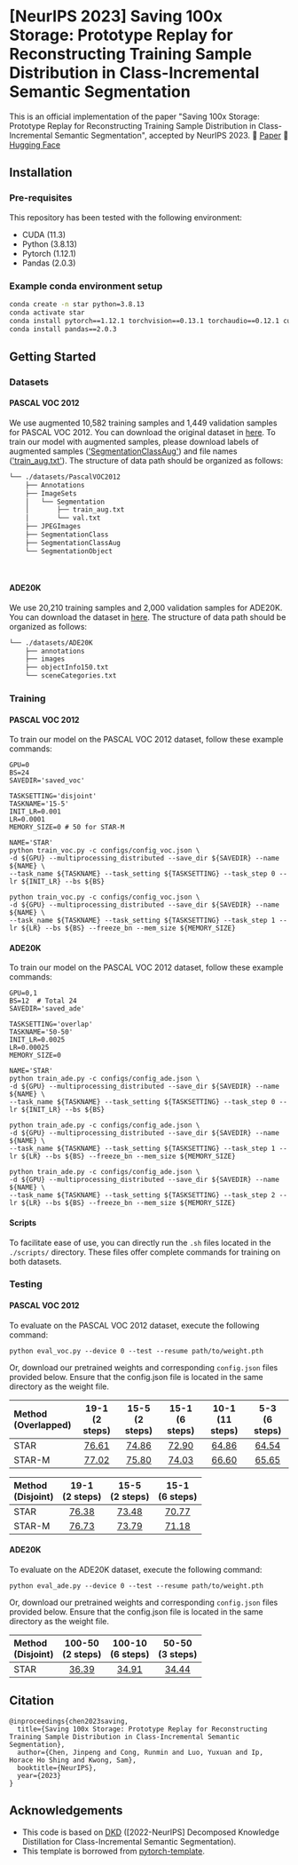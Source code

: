 # [NeurIPS 2023] Saving 100x Storage: Prototype Replay for Reconstructing Training Sample Distribution in Class-Incremental Semantic Segmentation

This is an official implementation of the paper "Saving 100x Storage: Prototype Replay for Reconstructing Training Sample Distribution in Class-Incremental Semantic Segmentation", accepted by NeurIPS 2023.
📝 [Paper](https://proceedings.neurips.cc/paper_files/paper/2023/hash/708e0d691a22212e1e373dc8779cbe53-Abstract-Conference.html)
🤗 [Hugging Face](https://huggingface.co/jinpeng0528/STAR)

## Installation
### Pre-requisites
This repository has been tested with the following environment:
* CUDA (11.3)
* Python (3.8.13)
* Pytorch (1.12.1)
* Pandas (2.0.3)

### Example conda environment setup
```bash
conda create -n star python=3.8.13
conda activate star
conda install pytorch==1.12.1 torchvision==0.13.1 torchaudio==0.12.1 cudatoolkit=11.3 -c pytorch
conda install pandas==2.0.3
```

## Getting Started

### Datasets

#### PASCAL VOC 2012
We use augmented 10,582 training samples and 1,449 validation samples for PASCAL VOC 2012. You can download the original dataset in [here](http://host.robots.ox.ac.uk/pascal/VOC/voc2012/index.html#devkit). To train our model with augmented samples, please download labels of augmented samples (['SegmentationClassAug'](https://www.dropbox.com/s/oeu149j8qtbs1x0/SegmentationClassAug.zip)) and file names (['train_aug.txt'](https://github.com/cvlab-yonsei/DKD/releases/download/v1.0/train_aug.txt)). The structure of data path should be organized as follows:
```bash
└── ./datasets/PascalVOC2012
    ├── Annotations
    ├── ImageSets
    │   └── Segmentation
    │       ├── train_aug.txt
    │       └── val.txt
    ├── JPEGImages
    ├── SegmentationClass
    ├── SegmentationClassAug
    └── SegmentationObject
    
    
```

#### ADE20K
We use 20,210 training samples and 2,000 validation samples for ADE20K. You can download the dataset in [here](http://sceneparsing.csail.mit.edu/). The structure of data path should be organized as follows:
```bash
└── ./datasets/ADE20K
    ├── annotations
    ├── images
    ├── objectInfo150.txt
    └── sceneCategories.txt
```

### Training
#### PASCAL VOC 2012
To train our model on the PASCAL VOC 2012 dataset, follow these example commands:
```Shell
GPU=0
BS=24
SAVEDIR='saved_voc'

TASKSETTING='disjoint'
TASKNAME='15-5'
INIT_LR=0.001
LR=0.0001
MEMORY_SIZE=0 # 50 for STAR-M

NAME='STAR'
python train_voc.py -c configs/config_voc.json \
-d ${GPU} --multiprocessing_distributed --save_dir ${SAVEDIR} --name ${NAME} \
--task_name ${TASKNAME} --task_setting ${TASKSETTING} --task_step 0 --lr ${INIT_LR} --bs ${BS}

python train_voc.py -c configs/config_voc.json \
-d ${GPU} --multiprocessing_distributed --save_dir ${SAVEDIR} --name ${NAME} \
--task_name ${TASKNAME} --task_setting ${TASKSETTING} --task_step 1 --lr ${LR} --bs ${BS} --freeze_bn --mem_size ${MEMORY_SIZE}
```

#### ADE20K
To train our model on the PASCAL VOC 2012 dataset, follow these example commands:
```Shell
GPU=0,1
BS=12  # Total 24
SAVEDIR='saved_ade'

TASKSETTING='overlap'
TASKNAME='50-50'
INIT_LR=0.0025
LR=0.00025
MEMORY_SIZE=0

NAME='STAR'
python train_ade.py -c configs/config_ade.json \
-d ${GPU} --multiprocessing_distributed --save_dir ${SAVEDIR} --name ${NAME} \
--task_name ${TASKNAME} --task_setting ${TASKSETTING} --task_step 0 --lr ${INIT_LR} --bs ${BS}

python train_ade.py -c configs/config_ade.json \
-d ${GPU} --multiprocessing_distributed --save_dir ${SAVEDIR} --name ${NAME} \
--task_name ${TASKNAME} --task_setting ${TASKSETTING} --task_step 1 --lr ${LR} --bs ${BS} --freeze_bn --mem_size ${MEMORY_SIZE}

python train_ade.py -c configs/config_ade.json \
-d ${GPU} --multiprocessing_distributed --save_dir ${SAVEDIR} --name ${NAME} \
--task_name ${TASKNAME} --task_setting ${TASKSETTING} --task_step 2 --lr ${LR} --bs ${BS} --freeze_bn --mem_size ${MEMORY_SIZE}
```

#### Scripts
To facilitate ease of use, you can directly run the `.sh` files located in the `./scripts/` directory. These files offer complete commands for training on both datasets.

### Testing
#### PASCAL VOC 2012
To evaluate on the PASCAL VOC 2012 dataset, execute the following command:
```Shell
python eval_voc.py --device 0 --test --resume path/to/weight.pth
```
Or, download our pretrained weights and corresponding `config.json` files provided below. Ensure that the config.json file is located in the same directory as the weight file.

| Method<br>(Overlapped) | 19-1<br>(2 steps) | 15-5<br>(2 steps) | 15-1<br>(6 steps) | 10-1<br>(11 steps) | 5-3<br>(6 steps) |
|:-----------------------|:-----------------:|:-----------------:|:-----------------:|:------------------:|:----------------:|
| STAR                   |     [76.61](https://1drv.ms/f/c/7be8ecfc440137f7/EhIdDgqMcNRFsFe2bO3kwUoBqpfTil-nw8H8RfW-zyWBIg)     |     [74.86](https://1drv.ms/f/c/7be8ecfc440137f7/Eibeu5m4MJVKqtEBg8g0AJAB8NOGQdIS-UfouX8a6pWzHg)     |     [72.90](https://1drv.ms/f/c/7be8ecfc440137f7/Ermy2No82QhGi7s9wiS8ekgB3EyOsJCML60Zit6Qdasdwg)     |     [64.86](https://1drv.ms/f/c/7be8ecfc440137f7/EqvP86PEGeJHk2wV_qrdT3ABkV5ARlh3sPVR0DxxF4y2Ew)      |    [64.54](https://1drv.ms/f/c/7be8ecfc440137f7/El2E3MW7PDpHjbL69QIyj5MBPQrdZeGvI2PWnpaaubQ-TQ)     |
| STAR-M                 |     [77.02](https://1drv.ms/f/c/7be8ecfc440137f7/EnWyQVZya8tCrdpoeb0QQ2sBnCjsSaKApcoK1P5NtA4CAA)     |     [75.80](https://1drv.ms/f/c/7be8ecfc440137f7/Ep4M_3NNxFtCuIktk3rFIDoBbfKpj7rWsGIZ-OSjN335Ww)     |     [74.03](https://1drv.ms/f/c/7be8ecfc440137f7/EkWn2HverWxHpGpmp3lQJkgBQ2aCAvGO1CR-kNhdxpKxdA)     |     [66.60](https://1drv.ms/f/c/7be8ecfc440137f7/El-GKtKLDotAiBIECM9F2QQBxUQCusYdLC83bqseP5PnQA)      |    [65.65](https://1drv.ms/f/c/7be8ecfc440137f7/Eke6GbIC9UBPlNwRh6zLLWQB7aymtdtDGvgieZMMbSVWZw)     |

| Method<br>(Disjoint)  | 19-1<br>(2 steps) | 15-5<br>(2 steps) | 15-1<br>(6 steps) | 
|:----------------------|:-----------------:|:-----------------:|:-----------------:|
| STAR                  |     [76.38](https://1drv.ms/f/c/7be8ecfc440137f7/EjX7a2oZs-9Frv7BY1_U46wB9G3QSH5s-nn86YiLJ1qPew)     |     [73.48](https://1drv.ms/f/c/7be8ecfc440137f7/EqHNbJOZRwJDsoD3vcGiEe0BpEDHk-7b0D2aW2YulDKNZg)     |     [70.77](https://1drv.ms/f/c/7be8ecfc440137f7/Eksgoq5m1uRKn-zMWoRBJ4gBql_keybu4EbzceHh0sknEA)     |
| STAR-M                |     [76.73](https://1drv.ms/f/c/7be8ecfc440137f7/EoAsufpnOelBsl-2KSA2jnsBxIe-FLfBeiDjZzgQYf2ExA)     |     [73.79](https://1drv.ms/f/c/7be8ecfc440137f7/EgJXoK8XSUlCumiBERv49_gBgHOteDyJ8HClYLHrfJnoUA)     |     [71.18](https://1drv.ms/f/c/7be8ecfc440137f7/Esb-B8gjEdxOkVmDuR3wsmUBnpRj7jSzDLtboNmNO_Au3A)     |


#### ADE20K
To evaluate on the ADE20K dataset, execute the following command:
```Shell
python eval_ade.py --device 0 --test --resume path/to/weight.pth
```
Or, download our pretrained weights and corresponding `config.json` files provided below. Ensure that the config.json file is located in the same directory as the weight file.

| Method<br>(Disjoint)  | 100-50<br>(2 steps) | 100-10<br>(6 steps) | 50-50<br>(3 steps) | 
|:----------------------|:-------------------:|:-------------------:|:------------------:|
| STAR                  |      [36.39](https://1drv.ms/f/c/7be8ecfc440137f7/Ek4eU8D15jRMhLOWlxCYaA8BTtr2EqBC_Vv7LHIwmmERxA)      |      [34.91](https://1drv.ms/f/c/7be8ecfc440137f7/ElzKfcT511FOr5aconQh3BAB6kGsR5buK770cicmjP2Pnw)      |     [34.44](https://1drv.ms/f/c/7be8ecfc440137f7/ElRupd--D4JAvlHjFq1SdC0BcFdz3Dd0TjaN8BjTBEZxIQ)      |


## Citation
```
@inproceedings{chen2023saving,
  title={Saving 100x Storage: Prototype Replay for Reconstructing Training Sample Distribution in Class-Incremental Semantic Segmentation},
  author={Chen, Jinpeng and Cong, Runmin and Luo, Yuxuan and Ip, Horace Ho Shing and Kwong, Sam},
  booktitle={NeurIPS},
  year={2023}
}
```

## Acknowledgements
* This code is based on [DKD](https://github.com/cvlab-yonsei/DKD) ([2022-NeurIPS] Decomposed Knowledge Distillation for Class-Incremental Semantic Segmentation).
* This template is borrowed from [pytorch-template](https://github.com/victoresque/pytorch-template).

